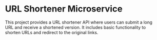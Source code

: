 # URL Shortener Microservice

This project provides a URL shortener API where users can submit a long URL and receive a shortened version. It includes basic functionality to shorten URLs and redirect to the original links.
